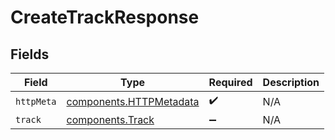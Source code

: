 # CreateTrackResponse


## Fields

| Field                                                              | Type                                                               | Required                                                           | Description                                                        |
| ------------------------------------------------------------------ | ------------------------------------------------------------------ | ------------------------------------------------------------------ | ------------------------------------------------------------------ |
| `httpMeta`                                                         | [components.HTTPMetadata](../../models/components/httpmetadata.md) | :heavy_check_mark:                                                 | N/A                                                                |
| `track`                                                            | [components.Track](../../models/components/track.md)               | :heavy_minus_sign:                                                 | N/A                                                                |